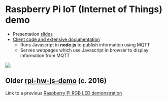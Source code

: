 #  Raspberry Pi IoT (Internet of Things) demo

 - Presentation [slides](http://idcrook.github.io/rpi-iot-demo-2017/presentation.html)
 - [Client code and extensive documentation](https://github.com/idcrook/rpi-iot-demo-2017/tree/master/client)
   - Runs Javascript in **node.js** to publish information using MQTT
   - Serves webpages which use Javascript in browser to display information from MQTT

![][dashboard]



## Older [rpi-hw-js-demo](https://github.com/idcrook/rpi-hw-js-demo) (c. 2016)

Link to a previous [Raspberry Pi RGB LED demonstration](https://github.com/idcrook/rpi-hw-js-demo)

[dashboard]: https://github.com/idcrook/rpi-iot-demo-2017/raw/master/info/RasPi_IoT_Dashboard_animation.gif
